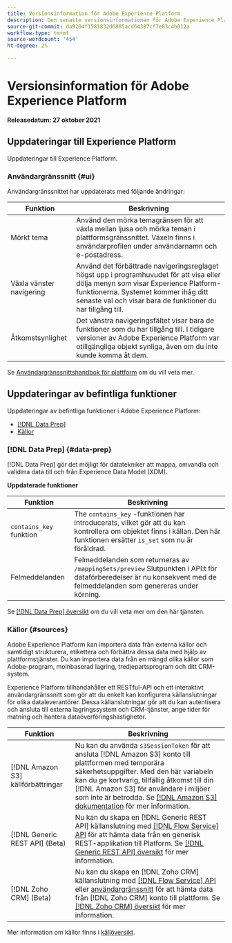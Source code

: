 ```yaml
---
title: Versionsinformation för Adobe Experience Platform
description: Den senaste versionsinformationen för Adobe Experience Platform.
source-git-commit: da9204f1581832d6885acd64387cf7e83c4b012a
workflow-type: tm+mt
source-wordcount: '454'
ht-degree: 2%

---
```


# Versionsinformation för Adobe Experience Platform

**Releasedatum: 27 oktober 2021**

## Uppdateringar till Experience Platform

Uppdateringar till Experience Platform.

### Användargränssnitt {#ui}

Användargränssnittet har uppdaterats med följande ändringar:

| Funktion | Beskrivning |
| --- | --- |
| Mörkt tema | Använd den mörka temagränsen för att växla mellan ljusa och mörka teman i plattformsgränssnittet. Växeln finns i användarprofilen under användarnamn och e-postadress. |
| Växla vänster navigering | Använd det förbättrade navigeringsreglaget högst upp i programhuvudet för att visa eller dölja menyn som visar Experience Platform-funktionerna. Systemet kommer ihåg ditt senaste val och visar bara de funktioner du har tillgång till. |
| Åtkomstsynlighet | Det vänstra navigeringsfältet visar bara de funktioner som du har tillgång till. I tidigare versioner av Adobe Experience Platform var otillgängliga objekt synliga, även om du inte kunde komma åt dem. |

Se [Användargränssnittshandbok för plattform](../../landing/ui-guide.md) om du vill veta mer.

## Uppdateringar av befintliga funktioner

Uppdateringar av befintliga funktioner i Adobe Experience Platform:

- [[!DNL Data Prep]](#data-prep)
- [Källor](#sources)

### [!DNL Data Prep] {#data-prep}

[!DNL Data Prep] gör det möjligt för datatekniker att mappa, omvandla och validera data till och från Experience Data Model (XDM).

**Uppdaterade funktioner**

| Funktion | Beskrivning |
| --- | --- |
| `contains_key` funktion | The `contains_key` -funktionen har introducerats, vilket gör att du kan kontrollera om objektet finns i källan. Den här funktionen ersätter `is_set` som nu är föråldrad. |
| Felmeddelanden | Felmeddelanden som returneras av `/mappingSets/preview` Slutpunkten i API:t för dataförberedelser är nu konsekvent med de felmeddelanden som genereras under körning. |

Se [[!DNL Data Prep] översikt](../../data-prep/home.md) om du vill veta mer om den här tjänsten.

### Källor {#sources}

Adobe Experience Platform kan importera data från externa källor och samtidigt strukturera, etikettera och förbättra dessa data med hjälp av plattformstjänster. Du kan importera data från en mängd olika källor som Adobe-program, molnbaserad lagring, tredjepartsprogram och ditt CRM-system.

Experience Platform tillhandahåller ett RESTful-API och ett interaktivt användargränssnitt som gör att du enkelt kan konfigurera källanslutningar för olika dataleverantörer. Dessa källanslutningar gör att du kan autentisera och ansluta till externa lagringssystem och CRM-tjänster, ange tider för matning och hantera dataöverföringshastigheter.

| Funktion | Beskrivning |
| --- | --- |
| [!DNL Amazon S3] källförbättringar | Nu kan du använda `s3SessionToken` för att ansluta [!DNL Amazon S3] konto till plattformen med temporära säkerhetsuppgifter. Med den här variabeln kan du ge kortvarig, tillfällig åtkomst till din [!DNL Amazon S3] för användare i miljöer som inte är betrodda. Se [[!DNL Amazon S3] dokumentation](../../sources/connectors/cloud-storage/s3.md#prerequisites) för mer information. |
| [!DNL Generic REST API] (Beta) | Nu kan du skapa en [!DNL Generic REST API] källanslutning med [[!DNL Flow Service] API](../../sources/tutorials/api/create/protocols/generic-rest.md) för att hämta data från en generisk REST-applikation till Platform. Se [[!DNL Generic REST API] översikt](../../sources/connectors/protocols/generic-rest.md) för mer information. |
| [!DNL Zoho CRM] (Beta) | Nu kan du skapa en [!DNL Zoho CRM] källanslutning med [[!DNL Flow Service] API](../../sources/tutorials/api/create/crm/zoho.md) eller [användargränssnitt](../../sources/tutorials/ui/create/crm/zoho.md) för att hämta data från [!DNL Zoho CRM] konto till plattform. Se [[!DNL Zoho CRM] översikt](../../sources/connectors/crm/zoho.md) för mer information. |

Mer information om källor finns i [källöversikt](../../sources/home.md).